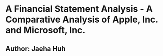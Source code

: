 # A Financial Statement Analysis - A Comparative Analysis of Apple, Inc. and Microsoft, Inc.
## Author: Jaeha Huh
### 
